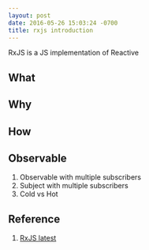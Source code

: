 ```yaml
---
layout: post
date: 2016-05-26 15:03:24 -0700
title: rxjs introduction
---
```


RxJS is a JS implementation of Reactive

## What


## Why

## How

## Observable
1. Observable with multiple subscribers
2. Subject with multiple subscribers
3. Cold vs Hot

## Reference
1. [RxJS latest](http://reactivex.io/rxjs/)
